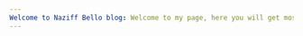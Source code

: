 ```yaml
---
Welcome to Naziff Bello blog: Welcome to my page, here you will get most information about my activities on the internet. Let's have a wonderful time together.
---
```


